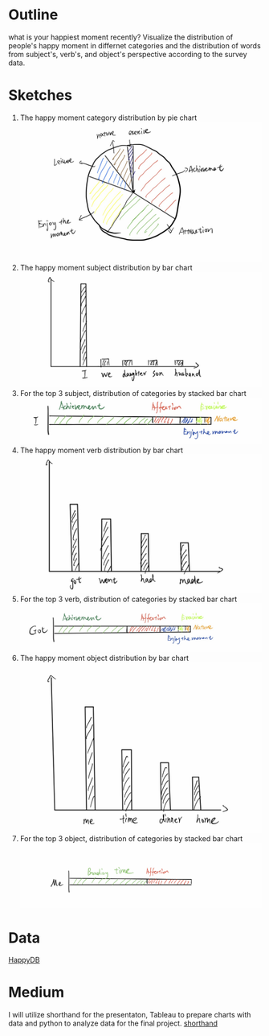 # Outline
what is your happiest moment recently? Visualize the distribution of people's happy moment in differnet categories and
the distribution of words from subject's, verb's, and object's perspective according to the survey data. 

# Sketches
1. The happy moment category distribution by pie chart
![alt text](./final1.png)
2. The happy moment subject distribution by bar chart
![alt text](./final2.png)
3. For the top 3 subject, distribution of categories by stacked bar chart
![alt text](./final3.png)
4. The happy moment verb distribution by bar chart
![alt text](./final4.png)
5. For the top 3 verb, distribution of categories by stacked bar chart
![alt text](./final5.png)
6. The happy moment object distribution by bar chart
![alt text](./final6.png)
7. For the top 3 object, distribution of categories by stacked bar chart
![alt text](./final7.png)

# Data
[HappyDB](https://github.com/megagonlabs/HappyDB)

# Medium
I will utilize shorthand for the presentaton, Tableau to prepare charts with data and python to analyze data for the final project.
[shorthand](https://shorthand.com/)
